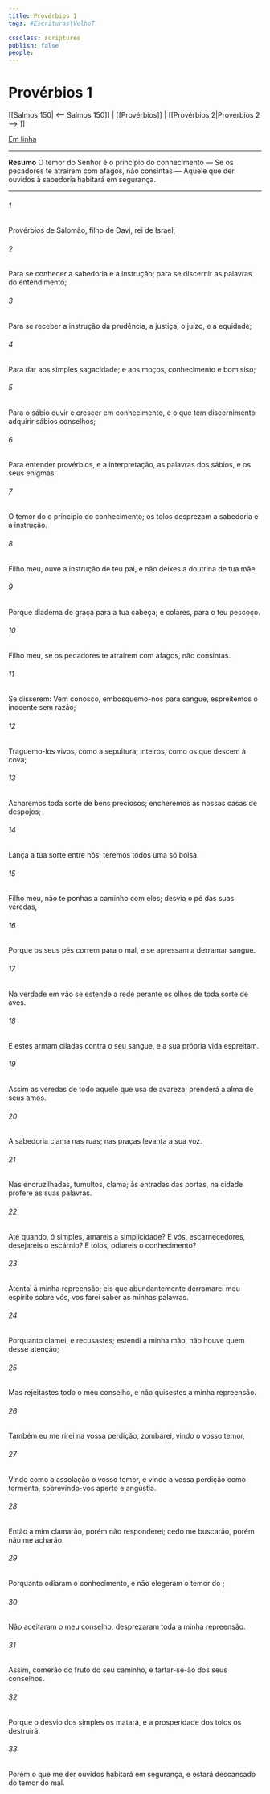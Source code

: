 ```yaml
---
title: Provérbios 1
tags: #Escrituras\VelhoT

cssclass: scriptures
publish: false
people:
---
```


# Provérbios 1
[[Salmos 150| <-- Salmos 150]] | [[Provérbios]] | [[Provérbios 2|Provérbios 2 --> ]]

[Em linha](https://churchofjesuschrist.org/study/scriptures/ot/prov/1?lang=por)

---
__Resumo__
O temor do Senhor é o princípio do conhecimento — Se os pecadores te atraírem com afagos, não consintas — Aquele que der ouvidos à sabedoria habitará em segurança.

---
###### 1 
Provérbios de Salomão, filho de Davi, rei de Israel;

###### 2 
Para se conhecer a sabedoria e a instrução; para se discernir as palavras do entendimento;

###### 3 
Para se receber a instrução da prudência, a justiça, o juízo, e a equidade;

###### 4 
Para dar aos simples sagacidade; e aos moços, conhecimento e bom siso;

###### 5 
Para o sábio ouvir e crescer em conhecimento, e o que tem discernimento adquirir sábios conselhos;

###### 6 
Para entender provérbios, e a  interpretação,  as palavras dos sábios, e os seus enigmas.

###### 7 
O temor do   o princípio do conhecimento; os tolos desprezam a sabedoria e a instrução.

###### 8 
Filho meu, ouve a instrução de teu pai, e não deixes a doutrina de tua mãe.

###### 9 
Porque diadema de graça  para a tua cabeça; e colares, para o teu pescoço.

###### 10 
Filho meu, se os pecadores te atraírem com afagos, não consintas.

###### 11 
Se disserem: Vem conosco, embosquemo-nos para  sangue, espreitemos o inocente sem razão;

###### 12 
Traguemo-los vivos, como a sepultura; inteiros, como os que descem à cova;

###### 13 
Acharemos toda sorte de bens preciosos; encheremos as nossas casas de despojos;

###### 14 
Lança a tua sorte entre nós; teremos todos uma só bolsa.

###### 15 
Filho meu, não te ponhas a caminho com eles; desvia o pé das suas veredas,

###### 16 
Porque os seus pés correm para o mal, e se apressam a derramar sangue.

###### 17 
Na verdade em vão se estende a rede perante os olhos de toda sorte de aves.

###### 18 
E estes armam ciladas contra o seu  sangue, e a sua própria vida espreitam.

###### 19 
Assim  as veredas de todo aquele que usa de avareza;  prenderá a alma de seus amos.

###### 20 
A sabedoria clama nas ruas; nas praças levanta a sua voz.

###### 21 
Nas encruzilhadas,  tumultos, clama; às entradas das portas, na cidade profere as suas palavras.

###### 22 
Até quando, ó simples, amareis a simplicidade? E vós, escarnecedores, desejareis o escárnio? E  tolos, odiareis o conhecimento?

###### 23 
Atentai à minha repreensão; eis que abundantemente derramarei meu espírito sobre vós,  vos farei saber as minhas palavras.

###### 24 
Porquanto clamei, e  recusastes; estendi a minha mão,  não houve quem desse atenção;

###### 25 
Mas rejeitastes todo o meu conselho, e não quisestes a minha repreensão.

###### 26 
Também eu me rirei na vossa perdição,  zombarei, vindo o vosso temor,

###### 27 
Vindo como a assolação o vosso temor, e vindo a vossa perdição como  tormenta, sobrevindo-vos aperto e angústia.

###### 28 
Então a mim clamarão, porém  não responderei; cedo me buscarão, porém não me acharão.

###### 29 
Porquanto odiaram o conhecimento, e não elegeram o temor do ;

###### 30 
Não aceitaram o meu conselho,  desprezaram toda a minha repreensão.

###### 31 
Assim, comerão do fruto do seu caminho, e fartar-se-ão dos seus  conselhos.

###### 32 
Porque o desvio dos simples os matará, e a prosperidade dos tolos os destruirá.

###### 33 
Porém o que me der ouvidos habitará em segurança, e estará descansado do temor do mal.

